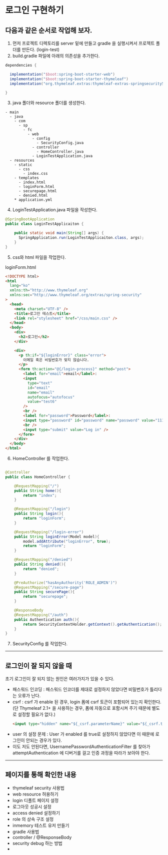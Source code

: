 # 로그인 구현하기

## 다음과 같은 순서로 작업해 보자.

1. 먼저 프로젝트 디렉토리를 server 밑에 만들고 gradle 을 실행시켜서 프로젝트 폴더를 만든다. (login-test)
2. build.gradle 파일에 아래의 의존성을 추가한다.

```groovy
dependencies {

  implementation("$boot:spring-boot-starter-web")
  implementation("$boot:spring-boot-starter-thymeleaf")
  implementation("org.thymeleaf.extras:thymeleaf-extras-springsecurity5")

}
```

3. java 폴더와 resource 폴더를 생성한다.

```
- main
  - java
    - com
      - sp
        - fc
          - web
            - config
              - SecurityConfig.java
            - controller
              - HomeController.java
            - LoginTestApplication.java
  - resources
    - static
      - css
        - index.css
    - templates
      - index.html
      - loginForm.html
      - securepage.html
      - denied.html
    * application.yml
```

4. LoginTestApplication.java 파일을 작성한다.

```java
@SpringBootApplication
public class LoginTestApplicaiton {

    public static void main(String[] args) {
      SpringApplication.run(LoginTestApplicaiton.class, args);
    }
}
```

5. css와 html 파일을 작업한다.

loginForm.html

```html
<!DOCTYPE html>
<html
  lang="ko"
  xmlns:th="http://www.thymeleaf.org"
  xmlns:sec="http://www.thymeleaf.org/extras/spring-security"
>
  <head>
    <meta charset="UTF-8" />
    <title>로그인 테스트</title>
    <link rel="stylesheet" href="/css/main.css" />
  </head>
  <body>
    <div>
      <h2>로그인</h2>
    </div>

    <div>
      <p th:if="${loginError}" class="error">
        이메일 혹은 비밀번호가 맞지 않습니다.
      </p>
      <form th:action="@{/login-process}" method="post">
        <label for="email">email</label>:
        <input
          type="text"
          id="email"
          name="email"
          autofocus="autofocus"
          value="test6"
        />
        <br />
        <label for="password">Password</label>:
        <input type="password" id="password" name="password" value="1111" />
        <br />
        <input type="submit" value="Log in" />
      </form>
    </div>
  </body>
</html>
```

6. HomeController 를 작업한다.

```java

@Controller
public class HomeController {

    @RequestMapping("/")
    public String home(){
        return "index";
    }

    @RequestMapping("/login")
    public String login(){
        return "loginForm";
    }

    @RequestMapping("/login-error")
    public String loginError(Model model){
        model.addAttribute("loginError", true);
        return "loginForm";
    }

    @RequestMapping("/denied")
    public String denied(){
        return "denied";
    }

    @PreAuthorize("hasAnyAuthority('ROLE_ADMIN')")
    @RequestMapping("/secure-page")
    public String securePage(){
        return "securepage";
    }

    @ResponseBody
    @RequestMapping("/auth")
    public Authentication auth(){
        return SecurityContextHolder.getContext().getAuthentication();
    }
}

```

7. SecurityConfig 를 작업한다.

---

## 로그인이 잘 되지 않을 때

초기 로그인이 잘 되지 않는 원인은 여러가지가 있을 수 있다.

- 패스워드 인코딩 : 패스워드 인코더를 제대로 설정하지 않았다면 비밀번호가 틀리다는 오류가 난다.
- csrf : csrf 가 enable 된 경우, login 폼에 csrf 토큰이 포함되어 있는지 확인한다. (단 Thymeleaf 2.1+ 을 사용하는 경우, 폼에 자동으로 포함시켜 주기 때문에 별도로 설정할 필요가 없다.)
  ```html
  <input type="hidden" name="${_csrf.parameterName}" value="${_csrf.token}" />
  ```
- user 의 설정 문제 : User 가 enabled 를 true로 설정하지 않았다면 이 때문에 로그인이 안되는 경우가 있다.
- 이도 저도 안된다면, UsernamePasswordAuthenticationFilter 를 찾아가 attemptAuthentication 에 디버거를 걸고 인증 과정을 따라가 보아야 한다.

---

## 페이지를 통해 확인한 내용

- thymeleaf security 사용법
- web resource 허용하기
- login 디폴트 페이지 설정
- 로그아웃 성공시 설정
- access denied 설정하기
- role 의 상속 구조 설정
- inmemory 테스트 유저 만들기
- gradle 사용법
- controller / @ResponseBody
- security debug 하는 방법
-
